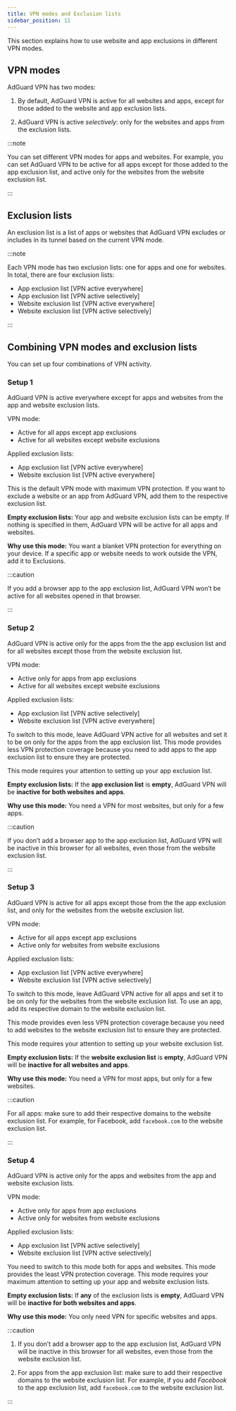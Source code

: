 ```yaml
---
title: VPN modes and Exclusion lists
sidebar_position: 11
---
```


This section explains how to use website and app exclusions in different VPN modes.

## VPN modes

AdGuard VPN has two modes:

1. By default, AdGuard VPN is active for all websites and apps, except for those added to the website and app exclusion lists.

2. AdGuard VPN is active _selectively_: only for the websites and apps from the exclusion lists.

:::note

You can set different VPN modes for apps and websites. For example, you can set AdGuard VPN to be active for all apps except for those added to the app exclusion list, and active only for the websites from the website exclusion list.

:::

## Exclusion lists

An exclusion list is a list of apps or websites that AdGuard VPN excludes or includes in its tunnel based on the current VPN mode.

:::note

Each VPN mode has two exclusion lists: one for apps and one for websites. In total, there are four exclusion lists:

- App exclusion list [VPN active everywhere]
- App exclusion list [VPN active selectively]
- Website exclusion list [VPN active everywhere]
- Website exclusion list [VPN active selectively]

:::

## Combining VPN modes and exclusion lists

You can set up four combinations of VPN activity.

### Setup 1

AdGuard VPN is active everywhere except for apps and websites from the app and website exclusion lists.

VPN mode:

- Active for all apps except app exclusions
- Active for all websites except website exclusions

Applied exclusion lists:

- App exclusion list [VPN active everywhere]
- Website exclusion list [VPN active everywhere]

This is the default VPN mode with maximum VPN protection. If you want to exclude a website or an app from AdGuard VPN, add them to the respective exclusion list.

**Empty exclusion lists:** Your app and website exclusion lists can be empty. If nothing is specified in them, AdGuard VPN will be active for all apps and websites.

**Why use this mode:** You want a blanket VPN protection for everything on your device. If a specific app or website needs to work outside the VPN, add it to Exclusions.

:::caution

If you add a browser app to the app exclusion list, AdGuard VPN won’t be active for all websites opened in that browser.

:::

### Setup 2

AdGuard VPN is active only for the apps from the the app exclusion list and for all websites except those from the website exclusion list.

VPN mode:

- Active only for apps from app exclusions
- Active for all websites except website exclusions

Applied exclusion lists:

- App exclusion list [VPN active selectively]
- Website exclusion list [VPN active everywhere]

To switch to this mode, leave AdGuard VPN active for all websites and set it to be on only for the apps from the app exclusion list. This mode provides less VPN protection coverage because you need to add apps to the app exclusion list to ensure they are protected.

This mode requires your attention to setting up your app exclusion list.

**Empty exclusion lists:** If the **app exclusion list** is **empty**, AdGuard VPN will be **inactive for both websites and apps**.

**Why use this mode:** You need a VPN for most websites, but only for a few apps.

:::caution

If you don’t add a browser app to the app exclusion list, AdGuard VPN will be inactive in this browser for all websites, even those from the website exclusion list.

:::

### Setup 3

AdGuard VPN is active for all apps except those from the the app exclusion list, and only for the websites from the website exclusion list.

VPN mode:

- Active for all apps except app exclusions
- Active only for websites from website exclusions

Applied exclusion lists:

- App exclusion list [VPN active everywhere]
- Website exclusion list [VPN active selectively]

To switch to this mode, leave AdGuard VPN active for all apps and set it to be on only for the websites from the website exclusion list. To use an app, add its respective domain to the website exclusion list.

This mode provides even less VPN protection coverage because you need to add websites to the website exclusion list to ensure they are protected.

This mode requires your attention to setting up your website exclusion list.

**Empty exclusion lists:** If the **website exclusion list** is **empty**, AdGuard VPN will be **inactive for all websites and apps**.

**Why use this mode:** You need a VPN for most apps, but only for a few websites.

:::caution

For all apps: make sure to add their respective domains to the website exclusion list. For example, for Facebook, add `facebook.com` to the website exclusion list.

:::

### Setup 4

AdGuard VPN is active only for the apps and websites from the app and website exclusion lists.

VPN mode:

- Active only for apps from app exclusions
- Active only for websites from website exclusions

Applied exclusion lists:

- App exclusion list [VPN active selectively]
- Website exclusion list [VPN active selectively]

You need to switch to this mode both for apps and websites. This mode provides the least VPN protection coverage. This mode requires your maximum attention to setting up your app and website exclusion lists.

**Empty exclusion lists:** If **any** of the exclusion lists is **empty**, AdGuard VPN will be **inactive for both websites and apps**.

**Why use this mode:** You only need VPN for specific websites and apps.

:::caution

1. If you don’t add a browser app to the app exclusion list, AdGuard VPN will be inactive in this browser for all websites, even those from the website exclusion list.

2. For apps from the app exclusion list: make sure to add their respective domains to the website exclusion list. For example, if you add _Facebook_ to the app exclusion list, add `facebook.com` to the website exclusion list.

:::
